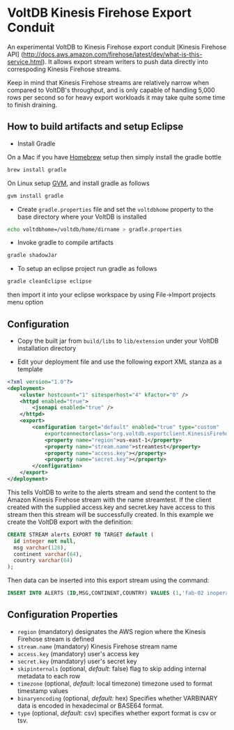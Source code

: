 # VoltDB Kinesis Firehose Export Conduit

An experimental VoltDB to Kinesis Firehose export conduit [Kinesis Firehose API]
(http://docs.aws.amazon.com/firehose/latest/dev/what-is-this-service.html). It
allows export stream writers to push data directly into correspoding Kinesis Firehose streams.

Keep in mind that Kinesis Firehose streams are relatively narrow when compared to VoltDB's
throughput, and is only capable of handling 5,000 rows per second so for heavy export workloads
it may take quite some time to finish draining.

## How to build artifacts and setup Eclipse

* Install Gradle

On a Mac if you have [Homebrew](http://brew.sh/) setup then simply install the gradle bottle

```bash
brew install gradle
```

On Linux setup [GVM](http://gvmtool.net/), and install gradle as follows

```bash
gvm install gradle
```

* Create `gradle.properties` file and set the `voltdbhome` property
   to the base directory where your VoltDB is installed

```bash
echo voltdbhome=/voltdb/home/dirname > gradle.properties
```

* Invoke gradle to compile artifacts

```bash
gradle shadowJar
```

* To setup an eclipse project run gradle as follows

```bash
gradle cleanEclipse eclipse
```
then import it into your eclipse workspace by using File->Import projects menu option

## Configuration

* Copy the built jar from `build/libs` to `lib/extension` under your VoltDB installation directory

* Edit your deployment file and use the following export XML stanza as a template

```xml
<?xml version="1.0"?>
<deployment>
    <cluster hostcount="1" sitesperhost="4" kfactor="0" />
    <httpd enabled="true">
        <jsonapi enabled="true" />
    </httpd>
    <export>
        <configuration target="default" enabled="true" type="custom"
            exportconnectorclass="org.voltdb.exportclient.KinesisFirehoseExportClient">
            <property name="region">us-east-1</property>
            <property name="stream.name">streamtest</property>
            <property name="access.key"></property>
            <property name="secret.key"></property>
        </configuration>
    </export>
</deployment>
```

This tells VoltDB to write to the alerts stream and send the content to the Amazon Kinesis Firehose stream
with the name streamtest. If the client created with the supplied access.key and secret.key have access
to this stream then this stream will be successfully created. In this example we create the VoltDB export
with the definition:

```sql
CREATE STREAM alerts EXPORT TO TARGET default (
  id integer not null,
  msg varchar(128),
  continent varchar(64),
  country varchar(64)
);
```

Then data can be inserted into this export stream using the command:

```sql
INSERT INTO ALERTS (ID,MSG,CONTINENT,COUNTRY) VALUES (1,'fab-02 inoperable','EU','IT');
```

## Configuration Properties

- `region` (mandatory) designates the AWS region where the Kinesis Firehose stream is defined
- `stream.name`  (mandatory) Kinesis Firehose stream name
- `access.key` (mandatory) user's access key
- `secret.key` (mandatory) user's secret key
- `skipinternals` (optional, _default:_ false) flag to skip adding internal metadata to each row
- `timezone` (optional, _default:_ local timezone) timezone used to format timestamp values
- `binaryencoding` (optional, _default:_ hex) Specifies whether VARBINARY data is encoded in hexadecimal or BASE64 format.
- `type` (optional, _default:_ csv) specifies whether export format is csv or tsv.
